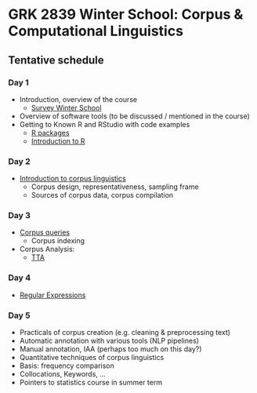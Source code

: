 # GRK 2839 Winter School: Corpus & Computational Linguistics

## Tentative schedule

### Day 1

- Introduction, overview of the course
  + [Survey Winter School](materials/day01_survey_winter_school.html)
- Overview of software tools (to be discussed / mentioned in the course)
- Getting to Known R and RStudio with code examples
  + [R packages](materials/day01_R_packages.md)
  + [Introduction to R](materials/day01_01_basics.html)


### Day 2

- [Introduction to corpus linguistics](materials/day02_introduction.pdf)
  + Corpus design, representativeness, sampling frame
  + Sources of corpus data, corpus compilation


### Day 3

- [Corpus queries](materials/day03_representation_indexing_query.pdf)
  + Corpus indexing
- Corpus Analysis:
  + [TTA](materials/day03_tta_script.md)


### Day 4

- [Regular Expressions](materials/days04_regular_expressions.pdf)


### Day 5

- Practicals of corpus creation (e.g. cleaning & preprocessing text)
- Automatic annotation with various tools (NLP pipelines)
- Manual annotation, IAA (perhaps too much on this day?)
- Quantitative techniques of corpus linguistics
- Basis: frequency comparison
- Collocations, Keywords, ...
- Pointers to statistics course in summer term
